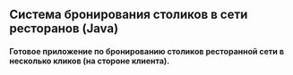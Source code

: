 ## Система бронирования столиков в сети ресторанов (Java)

#### Готовое приложение по бронированию столиков ресторанной сети в несколько кликов (на стороне клиента).